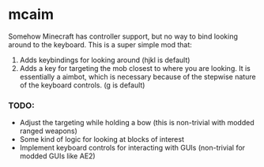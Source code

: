 # mcaim

Somehow Minecraft has controller support, but no way to bind looking around to the keyboard. This is a super simple mod that:

1. Adds keybindings for looking around (hjkl is default)
2. Adds a key for targeting the mob closest to where you are looking. It is essentially a aimbot, which is necessary because of the stepwise nature of the keyboard controls. (g is default)


### TODO:

* Adjust the targeting while holding a bow (this is non-trivial with modded ranged weapons)
* Some kind of logic for looking at blocks of interest
* Implement keyboard controls for interacting with GUIs (non-trivial for modded GUIs like AE2)
